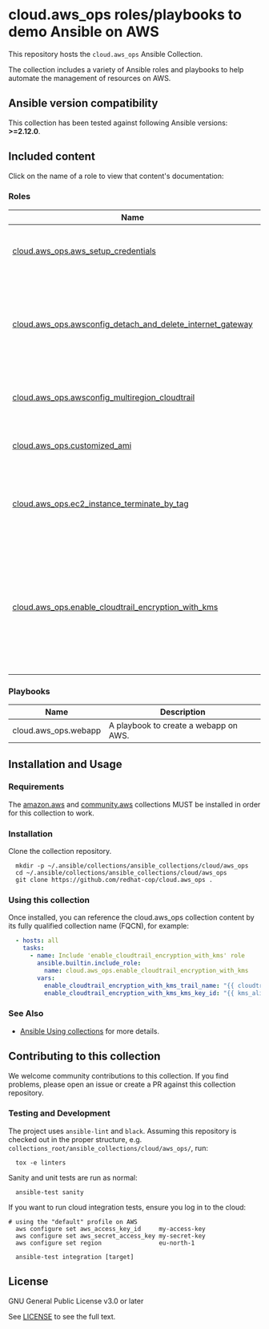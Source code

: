# cloud.aws_ops roles/playbooks to demo Ansible on AWS

This repository hosts the `cloud.aws_ops` Ansible Collection.

The collection includes a variety of Ansible roles and playbooks to help automate the management of resources on AWS.

<!--start requires_ansible-->
## Ansible version compatibility

This collection has been tested against following Ansible versions: **>=2.12.0**.

## Included content

Click on the name of a role to view that content's documentation:

<!--start collection content-->
### Roles
Name | Description
--- | ---
[cloud.aws_ops.aws_setup_credentials](https://github.com/ansible-collections/cloud.aws_ops/blob/main/roles/aws_setup_credentials/README.md)|A role to define credentials for aws modules.
[cloud.aws_ops.awsconfig_detach_and_delete_internet_gateway](https://github.com/ansible-collections/cloud.aws_ops/blob/main/roles/awsconfig_detach_and_delete_internet_gateway/README.md)|A role to detach and delete the internet gateway you specify from virtual private cloud.
[cloud.aws_ops.awsconfig_multiregion_cloudtrail](https://github.com/ansible-collections/cloud.aws_ops/blob/main/roles/awsconfig_multiregion_cloudtrail/README.md)|A role to create/delete a Trail for multiple regions.
[cloud.aws_ops.customized_ami](https://github.com/ansible-collections/cloud.aws_ops/blob/main/roles/customized_ami/README.md)|A role to manage custom AMIs on AWS.
[cloud.aws_ops.ec2_instance_terminate_by_tag](https://github.com/ansible-collections/cloud.aws_ops/blob/main/roles/ec2_instance_terminate_by_tag/README.md)|A role to terminate the EC2 instances based on a specific tag you specify.
[cloud.aws_ops.enable_cloudtrail_encryption_with_kms](https://github.com/ansible-collections/cloud.aws_ops/blob/main/roles/enable_cloudtrail_encryption_with_kms/README.md)|A role to encrypt an AWS CloudTrail trail using the AWS Key Management Service (AWS KMS) customer managed key you specify.


### Playbooks
Name | Description
--- | ---
cloud.aws_ops.webapp|A playbook to create a webapp on AWS.
<!--end collection content-->

## Installation and Usage

### Requirements

The [amazon.aws](https://github.com/ansible-collections/amazon.aws) and [community.aws](https://github.com/ansible-collections/amazon.aws) collections MUST be installed in order for this collection to work.


### Installation
Clone the collection repository.

```shell
  mkdir -p ~/.ansible/collections/ansible_collections/cloud/aws_ops
  cd ~/.ansible/collections/ansible_collections/cloud/aws_ops
  git clone https://github.com/redhat-cop/cloud.aws_ops .
```

### Using this collection

Once installed, you can reference the cloud.aws_ops collection content by its fully qualified collection name (FQCN), for example:

```yaml
  - hosts: all
    tasks:
      - name: Include 'enable_cloudtrail_encryption_with_kms' role
        ansible.builtin.include_role:
          name: cloud.aws_ops.enable_cloudtrail_encryption_with_kms
        vars:
          enable_cloudtrail_encryption_with_kms_trail_name: "{{ cloudtrail_name }}"
          enable_cloudtrail_encryption_with_kms_kms_key_id: "{{ kms_alias }}"
```

### See Also

* [Ansible Using collections](https://docs.ansible.com/ansible/latest/user_guide/collections_using.html) for more details.


## Contributing to this collection

We welcome community contributions to this collection. If you find problems, please open an issue or create a PR against this collection repository.

### Testing and Development

The project uses `ansible-lint` and `black`.
Assuming this repository is checked out in the proper structure,
e.g. `collections_root/ansible_collections/cloud/aws_ops/`, run:

```shell
  tox -e linters
```

Sanity and unit tests are run as normal:

```shell
  ansible-test sanity
```

If you want to run cloud integration tests, ensure you log in to the cloud:

```shell
# using the "default" profile on AWS
  aws configure set aws_access_key_id     my-access-key
  aws configure set aws_secret_access_key my-secret-key
  aws configure set region                eu-north-1

  ansible-test integration [target]
```

## License

GNU General Public License v3.0 or later

See [LICENSE](https://github.com/ansible-collections/cloud.aws_ops/blob/main/LICENSE) to see the full text.
